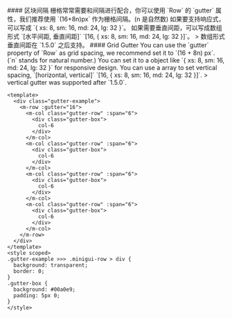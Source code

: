 <cn>
#### 区块间隔
栅格常常需要和间隔进行配合，你可以使用 `Row` 的 `gutter` 属性，我们推荐使用 `(16+8n)px` 作为栅格间隔。(n 是自然数)
如果要支持响应式，可以写成 `{ xs: 8, sm: 16, md: 24, lg: 32 }`。
如果需要垂直间距，可以写成数组形式 `[水平间距, 垂直间距]` `[16, { xs: 8, sm: 16, md: 24, lg: 32 }]`。
> 数组形式垂直间距在 `1.5.0` 之后支持。
</cn>

<us>
#### Grid Gutter
You can use the `gutter` property of `Row` as grid spacing, we recommend set it to `(16 + 8n) px`. (`n` stands for natural number.)
You can set it to a object like `{ xs: 8, sm: 16, md: 24, lg: 32 }` for responsive design.
You can use a array to set vertical spacing, `[horizontal, vertical]` `[16, { xs: 8, sm: 16, md: 24, lg: 32 }]`.
> vertical gutter was supported after `1.5.0`.
</us>

```vue
<template>
  <div class="gutter-example">
    <m-row :gutter="16">
      <m-col class="gutter-row" :span="6">
        <div class="gutter-box">
          col-6
        </div>
      </m-col>
      <m-col class="gutter-row" :span="6">
        <div class="gutter-box">
          col-6
        </div>
      </m-col>
      <m-col class="gutter-row" :span="6">
        <div class="gutter-box">
          col-6
        </div>
      </m-col>
      <m-col class="gutter-row" :span="6">
        <div class="gutter-box">
          col-6
        </div>
      </m-col>
    </m-row>
  </div>
</template>
<style scoped>
.gutter-example >>> .minigui-row > div {
  background: transparent;
  border: 0;
}
.gutter-box {
  background: #00a0e9;
  padding: 5px 0;
}
</style>
```
